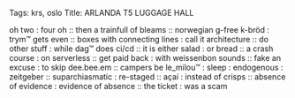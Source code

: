 Tags: krs, oslo
Title: ARLANDA T5 LUGGAGE HALL
  
oh two : four oh :: then a trainfull of bleams :: norwegian g-free k-bröd : trym™ gets even :: boxes with connecting lines : call it architecture :: do other stuff : while dag™ does ci/cd :: it is either salad : or bread :: a crash course : on serverless :: get paid back : with weissenbon sounds :: fake an excuse : to skip dee.bee.em :: campers be le_milou™ : sleep : endogenous : zeitgeber :: suparchiasmatic : re-staged :: açaí : instead of crisps :: absence of evidence : evidence of absence :: the ticket : was a scam